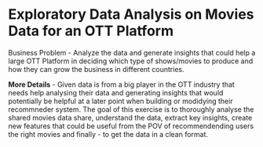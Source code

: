 # Exploratory Data Analysis on Movies Data for an OTT Platform
Business Problem  - Analyze the data and generate insights that could help a large OTT Platform in deciding which type of shows/movies to produce and how they can grow the business in different countries.

<b>More Details</b> - Given data is from a big player in the OTT industry that needs help analysing their data and generating insights that would potentially be helpful at a later point when building or modidying their recommneder system. The goal of this exercise is to thoroughly analyse the shared movies data share, understand the data, extract key insights, create new features that could be useful from the POV of recommendending users the right movies and finally - to get the data in a clean format.
